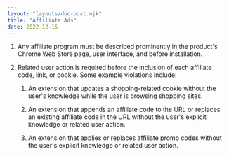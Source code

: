 ```yaml
---
layout: "layouts/doc-post.njk"
title: "Affiliate Ads"
date: 2022-12-15
---
```


1. Any affiliate program must be described prominently in the product's Chrome Web Store page, user interface, and before installation. 

1. Related user action is required before the inclusion of each affiliate code, link, or cookie.  Some example violations include:

     1. An extension that updates a shopping-related cookie without the user's knowledge while the user is browsing shopping sites.

     1. An extension that appends an affiliate code to the  URL or replaces an existing affiliate code in the URL without the user's explicit knowledge or related user action.

     1. An extension that applies or replaces affiliate promo codes without the user's explicit knowledge or related user action. 
